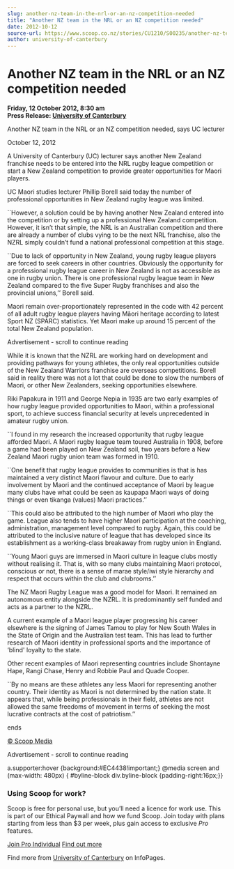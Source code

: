 ```yaml
---
slug: another-nz-team-in-the-nrl-or-an-nz-competition-needed
title: "Another NZ team in the NRL or an NZ competition needed"
date: 2012-10-12
source-url: https://www.scoop.co.nz/stories/CU1210/S00235/another-nz-team-in-the-nrl-or-an-nz-competition-needed.htm
author: university-of-canterbury
---
```

Another NZ team in the NRL or an NZ competition needed
======================================================

**Friday, 12 October 2012, 8:30 am**  
**Press Release: [University of Canterbury](https://info.scoop.co.nz/University_of_Canterbury)**

Another NZ team in the NRL or an NZ competition needed, says UC lecturer

October 12, 2012

A University of Canterbury (UC) lecturer says another New Zealand franchise needs to be entered into the NRL rugby league competition or start a New Zealand competition to provide greater opportunities for Maori players.

UC Maori studies lecturer Phillip Borell said today the number of professional opportunities in New Zealand rugby league was limited.

\`\`However, a solution could be by having another New Zealand entered into the competition or by setting up a professional New Zealand competition. However, it isn’t that simple, the NRL is an Australian competition and there are already a number of clubs vying to be the next NRL franchise, also the NZRL simply couldn’t fund a national professional competition at this stage.

\`\`Due to lack of opportunity in New Zealand, young rugby league players are forced to seek careers in other countries. Obviously the opportunity for a professional rugby league career in New Zealand is not as accessible as one in rugby union. There is one professional rugby league team in New Zealand compared to the five Super Rugby franchises and also the provincial unions,’’ Borell said.

Maori remain over-proportionately represented in the code with 42 percent of all adult rugby league players having Māori heritage according to latest Sport NZ (SPARC) statistics. Yet Maori make up around 15 percent of the total New Zealand population.

Advertisement - scroll to continue reading





While it is known that the NZRL are working hard on development and providing pathways for young athletes, the only real opportunities outside of the New Zealand Warriors franchise are overseas competitions. Borell said in reality there was not a lot that could be done to slow the numbers of Maori, or other New Zealanders, seeking opportunities elsewhere.

Riki Papakura in 1911 and George Nepia in 1935 are two early examples of how rugby league provided opportunities to Maori, within a professional sport, to achieve success financial security at levels unprecedented in amateur rugby union.

\`\`I found in my research the increased opportunity that rugby league afforded Maori. A Maori rugby league team toured Australia in 1908, before a game had been played on New Zealand soil, two years before a New Zealand Maori rugby union team was formed in 1910.

\`\`One benefit that rugby league provides to communities is that is has maintained a very distinct Maori flavour and culture. Due to early involvement by Maori and the continued acceptance of Maori by league many clubs have what could be seen as kaupapa Maori ways of doing things or even tikanga (values) Maori practices.’’

\`\`This could also be attributed to the high number of Maori who play the game. League also tends to have higher Maori participation at the coaching, administration, management level compared to rugby. Again, this could be attributed to the inclusive nature of league that has developed since its establishment as a working-class breakaway from rugby union in England.

\`\`Young Maori guys are immersed in Maori culture in league clubs mostly without realising it. That is, with so many clubs maintaining Maori protocol, conscious or not, there is a sense of marae style/iwi style hierarchy and respect that occurs within the club and clubrooms.’’

The NZ Maori Rugby League was a good model for Maori. It remained an autonomous entity alongside the NZRL. It is predominantly self funded and acts as a partner to the NZRL.

A current example of a Maori league player progressing his career elsewhere is the signing of James Tamou to play for New South Wales in the State of Origin and the Australian test team. This has lead to further research of Maori identity in professional sports and the importance of ‘blind' loyalty to the state.

Other recent examples of Maori representing countries include Shontayne Hape, Rangi Chase, Henry and Robbie Paul and Quade Cooper.

\`\`By no means are these athletes any less Maori for representing another country. Their identity as Maori is not determined by the nation state. It appears that, while being professionals in their field, athletes are not allowed the same freedoms of movement in terms of seeking the most lucrative contracts at the cost of patriotism.’’

ends

[© Scoop Media](http://www.scoop.co.nz/about/terms.html)  

Advertisement - scroll to continue reading



a.supporter:hover {background:#EC4438!important;} @media screen and (max-width: 480px) { #byline-block div.byline-block {padding-right:16px;}}

### Using Scoop for work?

Scoop is free for personal use, but you’ll need a licence for work use. This is part of our Ethical Paywall and how we fund Scoop. Join today with plans starting from less than $3 per week, plus gain access to exclusive _Pro_ features.  
  
[Join Pro Individual](https://pro.scoop.co.nz/Individual/?from=ProIn24) [Find out more](https://pro.scoop.co.nz/using-scoop-for-work/?from=ProIn24)

Find more from [University of Canterbury](https://info.scoop.co.nz/University_of_Canterbury) on InfoPages.
